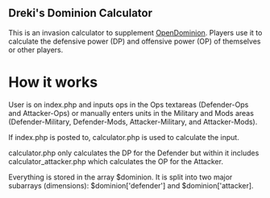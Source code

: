## Dreki's Dominion Calculator

This is an invasion calculator to supplement [OpenDominion](https://github.com/WaveHack/OpenDominion). Players use it to calculate the defensive power (DP) and offensive power (OP) of themselves or other players.

# How it works

User is on index.php and inputs ops in the Ops textareas (Defender-Ops and Attacker-Ops) or manually enters units in the Military and Mods areas (Defender-Military, Defender-Mods, Attacker-Military, and Attacker-Mods).

If index.php is posted to, calculator.php is used to calculate the input.

calculator.php only calculates the DP for the Defender but within it includes calculator_attacker.php which calculates the OP for the Attacker.

Everything is stored in the array $dominion. It is split into two major subarrays (dimensions):
$dominion['defender'] and $dominion['attacker].
